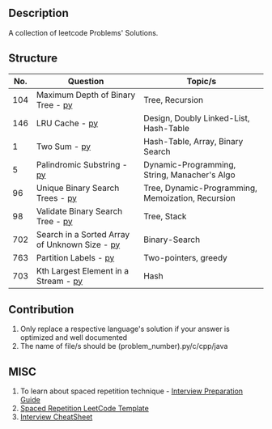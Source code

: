## Description

A collection of leetcode Problems' Solutions.

## Structure

No.  | Question                                                            | Topic/s                                                       | 
-----| ------------------------------------------------------------------- | --------------------------------------------------------------| 
104  |Maximum Depth of Binary Tree - [py](src/101-150/104.py)              | Tree, Recursion                                               |
146  |LRU Cache - [py](src/101-150/146.py)                                 | Design, Doubly Linked-List, Hash-Table                        |
1    |Two Sum - [py](src/1-50/1.py)                                        | Hash-Table, Array, Binary Search                              |
5    |Palindromic Substring - [py](src/1-50/5.py)                          | Dynamic-Programming, String, Manacher's Algo                  | 
96   |Unique Binary Search Trees - [py](src/1-50/96.py)                    | Tree, Dynamic-Programming, Memoization, Recursion             |
98   |Validate Binary Search Tree - [py](src/51-100/98.py)                 | Tree, Stack                                                   |
702  |Search in a Sorted Array of Unknown Size - [py](src/701-750/702.py)  | Binary-Search                                                 |
763  |Partition Labels - [py](src/701-750/763.py)                          | Two-pointers, greedy                                          |
703  |Kth Largest Element in a Stream - [py](src/701-750/703.py)           | Hash                                                          |

## Contribution

1. Only replace a respective language's solution if your answer is optimized and well documented
2. The name of file/s should be (problem_number).py/c/cpp/java

## MISC

1. To learn about spaced repetition technique - [Interview Preparation Guide](https://medium.com/@adaggarw/crack-the-contemporary-technical-interview-55bd1b1b87c9)
2. [Spaced Repetition LeetCode Template](https://docs.google.com/spreadsheets/d/1USAhpvkzCLSqpjSK8NcEXSBlZ03LXL_VNqqn9WZK1Kk/edit?usp=sharing)
3. [Interview CheatSheet](https://goo.gl/BpZQJU)
